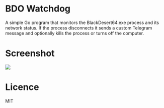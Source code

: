 # BDO Watchdog

A simple Go program that monitors the BlackDesert64.exe process and its network status. If the process disconnects it sends a custom Telegram message and optionally kills the process or turns off the computer.

# Screenshot 
![](http://i68.tinypic.com/5tuuld.png)

# Licence
MIT
